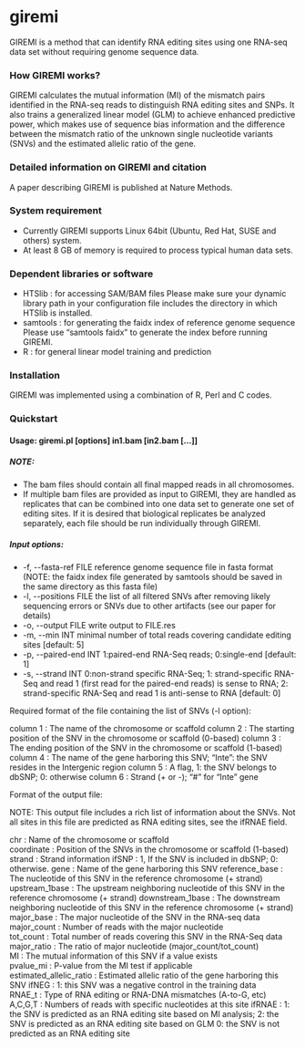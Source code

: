 # giremi
GIREMI is a method that can identify RNA editing sites using one RNA-seq data set without requiring genome sequence data.  

### How GIREMI works?

GIREMI calculates the mutual information (MI) of the mismatch pairs identified in the RNA-seq reads to distinguish RNA editing sites and SNPs. It also trains a generalized linear model (GLM) to achieve enhanced predictive power, which makes use of sequence bias information and the difference between the mismatch ratio of the unknown single nucleotide variants (SNVs) and the estimated allelic ratio of the gene.

### Detailed information on GIREMI and citation

A paper describing GIREMI is published at Nature Methods.  


### System requirement

- Currently GIREMI supports Linux 64bit (Ubuntu, Red Hat, SUSE and others) system. 
- At least 8 GB of memory is required to process typical human data sets.

### Dependent libraries or software

- HTSlib : for accessing SAM/BAM files
Please make sure your dynamic library path in your configuration file includes the directory in which HTSlib is installed.
- samtools : for generating the faidx index of reference genome sequence
Please use “samtools faidx” to generate the index before running GIREMI.
- R : for general linear model training and prediction

### Installation

GIREMI was implemented using a combination of R, Perl and C codes.  

### Quickstart

#### Usage: giremi.pl [options] in1.bam [in2.bam [...]]

##### NOTE:   
-  The bam files should contain all final mapped reads in all chromosomes.
-  If multiple bam files are provided as input to GIREMI, they are handled as replicates that can be combined into one data set to generate one set of editing sites.  If it is desired that biological replicates be analyzed separately, each file should be run individually through GIREMI.

##### Input options:
+  -f, --fasta-ref    FILE   reference genome sequence file in fasta format (NOTE: the faidx index file generated by samtools should be saved in the same directory as this fasta file) 
+  -l, --positions    FILE   the list of all filtered SNVs after removing likely sequencing errors or SNVs due to other artifacts (see our paper for details)
+  -o, --output       FILE   write output to FILE.res
+  -m, --min          INT    minimal number of total reads covering candidate editing sites  [default: 5]
+  -p, --paired-end   INT    1:paired-end RNA-Seq reads; 0:single-end [default: 1]
+  -s, --strand       INT    0:non-strand specific RNA-Seq; 1: strand-specific RNA-Seq and read 1 (first read for the paired-end reads) is sense to RNA; 2: strand-specific RNA-Seq and read 1 is anti-sense to RNA [default: 0]

Required format of the file containing the list of SNVs (-l option):

column 1 : The name of the chromosome or scaffold
column 2 : The starting position of the SNV in the chromosome or scaffold (0-based)
column 3 : The ending position of the SNV in the chromosome or scaffold (1-based)
column 4 : The name of the gene harboring this SNV; “Inte”: the SNV resides in the Intergenic region
column 5 : A flag, 1: the SNV belongs to dbSNP; 0: otherwise
column 6 : Strand (+ or -); “#” for “Inte” gene


Format of the output file:

NOTE: This output file includes a rich list of information about the SNVs. Not all sites in this file are predicted as RNA editing sites, see the ifRNAE field.

chr                     : Name of the chromosome or scaffold     
coordinate              : Position of the SNVs in the chromosome or scaffold (1-based)    
strand                  : Strand information
ifSNP                   : 1, If the SNV is included in dbSNP; 0: otherwise.
gene                    : Name of the gene harboring this SNV
reference_base          : The nucleotide of this SNV in the reference chromosome (+ strand)
upstream_1base          : The upstream neighboring nucleotide of this SNV in the reference chromosome (+ strand)
downstream_1base        : The downstream neighboring nucleotide of this SNV in the reference chromosome  (+ strand)
major_base              : The major nucleotide of the SNV in the RNA-seq data     
major_count             : Number of reads with the major nucleotide    
tot_count               : Total number of reads covering this SNV in the RNA-Seq data   
major_ratio             : The ratio of major nucleotide (major_count/tot_count)   
MI                      : The mutual information of this SNV if a value exists   
pvalue_mi               : P-value from the MI test if applicable    
estimated_allelic_ratio : Estimated allelic ratio of the gene harboring this SNV
ifNEG                   : 1: this SNV was a negative control in the training data  
RNAE_t                  : Type of RNA editing or RNA-DNA mismatches (A-to-G, etc)
A,C,G,T                 : Numbers of reads with specific nucleotides at this site
ifRNAE                  : 1: the SNV is predicted as an RNA editing site based on MI analysis; 
						  2: the SNV is predicted as an RNA editing site based on GLM 
						  0: the SNV is not predicted as an RNA editing site
